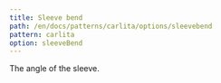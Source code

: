 ```yaml
---
title: Sleeve bend
path: /en/docs/patterns/carlita/options/sleevebend
pattern: carlita
option: sleeveBend
---
```


The angle of the sleeve.
